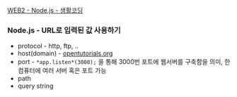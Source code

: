 [WEB2 - Node.js - 생활코딩](https://opentutorials.org/course/3332)

### Node.js - URL로 입력된 값 사용하기

- protocol - http, ftp, ..
- host(domain) - [opentutorials.org](http://opentutorials.org)
- port - `*app.listen*(3000);` 을 통해 3000번 포트에 웹서버를 구축함을 의미, 한 컴퓨터에 여러 서버 혹은 포트 가능
- path
- query string